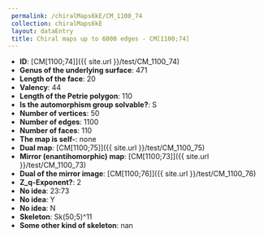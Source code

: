```yaml
--- 
 permalink: /chiralMaps6kE/CM_1100_74 
 collection: chiralMaps6kE
 layout: dataEntry
 title: Chiral maps up to 6000 edges - CM[1100;74]
---
```


- **ID**: [CM[1100;74]]({{ site.url }}/test/CM_1100_74)
- **Genus of the underlying surface**: 471
- **Length of the face**: 20
- **Valency**: 44
- **Length of the Petrie polygon**: 110
- **Is the automorphism group solvable?**: S
- **Number of vertices**: 50
- **Number of edges**: 1100
- **Number of faces**: 110
- **The map is self-**: none
- **Dual map**: [CM[1100;75]]({{ site.url }}/test/CM_1100_75)
- **Mirror (enantihomorphic) map**: [CM[1100;73]]({{ site.url }}/test/CM_1100_73)
- **Dual of the mirror image**: [CM[1100;76]]({{ site.url }}/test/CM_1100_76)
- **Z_q-Exponent?**: 2
- **No idea**:  23:73
- **No idea**: Y
- **No idea**: N
- **Skeleton**: Sk(50;5)^11
- **Some other kind of skeleton**: nan
